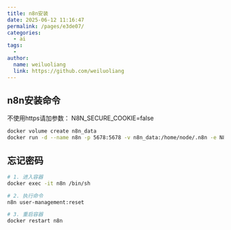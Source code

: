 ```yaml
---
title: n8n安装
date: 2025-06-12 11:16:47
permalink: /pages/e3de07/
categories:
  - ai
tags:
  - 
author: 
  name: weiluoliang
  link: https://github.com/weiluoliang
---
```


## n8n安装命令
不使用https请加参数： N8N_SECURE_COOKIE=false

```sh
docker volume create n8n_data
docker run -d --name n8n -p 5678:5678 -v n8n_data:/home/node/.n8n -e N8N_SECURE_COOKIE=false  n8nio/n8n
```

## 忘记密码
```sh
# 1. 进入容器
docker exec -it n8n /bin/sh

# 2. 执行命令
n8n user-management:reset

# 3. 重启容器
docker restart n8n
```
